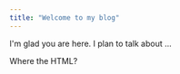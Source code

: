 ```yaml
---
title: "Welcome to my blog"
---
```


I'm glad you are here. I plan to talk about ...

Where the HTML?
